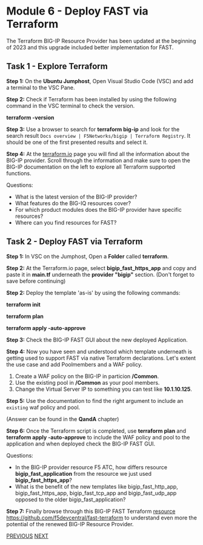 # Module 6 - Deploy FAST via Terraform

The Terraform BIG-IP Resource Provider has been updated at the beginning of 2023 and this upgrade included better implementation for FAST.

## Task 1 - Explore Terraform

**Step 1:** On the **Ubuntu Jumphost**, Open Visual Studio Code (VSC) and add a terminal to the VSC Pane.

**Step 2:** Check if Terraform has been installed by using the following command in the VSC terminal to check the version.

**terraform -version**

**Step 3:** Use a browser to search for **terraform big-ip** and look for the search result `Docs overview | F5Networks/bigip | Terraform Registry`. It should be one of the first presented results and select it.


**Step 4:** At the [terraform.io](https://registry.terraform.io/providers/F5Networks/bigip/latest/docs) page you will find all the information about the BIG-IP provider. Scroll through the information and make sure to open the BIG-IP documentation on the left to explore all Terraform supported functions.

Questions:
- What is the latest version of the BIG-IP provider?
- What features do the BIG-IQ resources cover?
- For which product modules does the BIG-IP provider have specific resources?
- Where can you find resources for FAST?

## Task 2 - Deploy FAST via Terraform

**Step 1:** In VSC on the Jumphost, Open a **Folder** called **terraform**.

**Step 2:** At the Terraform.io page, select **bigip_fast_https_app** and copy and paste it in **main.tf** underneath the **provider "bigip"** section. (Don't forget to save before continuing)

**Step 2:** Deploy the template 'as-is' by using the following commands:

**terraform init**

**terraform plan**

**terraform apply -auto-approve**

**Step 3:** Check the BIG-IP FAST GUI about the new deployed Application.

**Step 4:** Now you have seen and understood which template underneath is getting used to support FAST via native Terraform declarations. Let's extent the use case and add Poolmembers and a WAF policy.

1. Create a WAF policy on the BIG-IP in particion **/Common**.
2. Use the existing pool in **/Common** as your pool members.
3. Change the Virtual Server IP to something you can test like **10.1.10.125**.

**Step 5:** Use the documentation to find the right argument to include an `existing` waf policy and pool.

(Answer can be found in the **QandA** chapter)

**Step 6:** Once the Terraform script is completed, use **terraform plan** and **terraform apply -auto-approve** to include the WAF policy and pool to the application and when deployed check the BIG-IP FAST GUI.

Questions:
- In the BIG-IP provider resource F5 ATC, how differs resource **bigip_fast_application** from the resource we just used **bigip_fast_https_app**?
- What is the benefit of the new templates like bigip_fast_http_app, bigip_fast_https_app, bigip_fast_tcp_app and bigip_fast_udp_app opposed to the older bigip_fast_application?

**Step 7:** Finally browse through this BIG-IP FAST Terraform [resource](https://github.com/f5devcentral/fast-terraform) https://github.com/f5devcentral/fast-terraform to understand even more the potential of the renewed BIG-IP Resource Provider.

[PREVIOUS](../docs/module_5.md)      [NEXT](../docs/QandA.md)